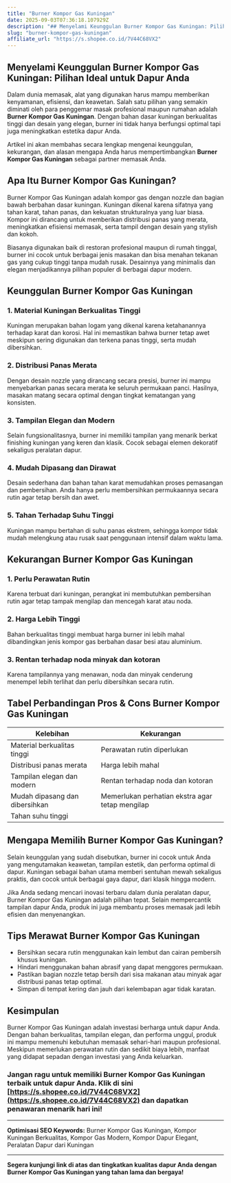 ```yaml
---
title: "Burner Kompor Gas Kuningan"
date: 2025-09-03T07:36:18.107929Z
description: "## Menyelami Keunggulan Burner Kompor Gas Kuningan: Pilihan Ideal untuk Dapur Anda..."
slug: "burner-kompor-gas-kuningan"
affiliate_url: "https://s.shopee.co.id/7V44C68VX2"
---
```

## Menyelami Keunggulan Burner Kompor Gas Kuningan: Pilihan Ideal untuk Dapur Anda

Dalam dunia memasak, alat yang digunakan harus mampu memberikan kenyamanan, efisiensi, dan keawetan. Salah satu pilihan yang semakin diminati oleh para penggemar masak profesional maupun rumahan adalah **Burner Kompor Gas Kuningan**. Dengan bahan dasar kuningan berkualitas tinggi dan desain yang elegan, burner ini tidak hanya berfungsi optimal tapi juga meningkatkan estetika dapur Anda.

Artikel ini akan membahas secara lengkap mengenai keunggulan, kekurangan, dan alasan mengapa Anda harus mempertimbangkan **Burner Kompor Gas Kuningan** sebagai partner memasak Anda.

## Apa Itu Burner Kompor Gas Kuningan?

Burner Kompor Gas Kuningan adalah kompor gas dengan nozzle dan bagian bawah berbahan dasar kuningan. Kuningan dikenal karena sifatnya yang tahan karat, tahan panas, dan kekuatan strukturalnya yang luar biasa. Kompor ini dirancang untuk memberikan distribusi panas yang merata, meningkatkan efisiensi memasak, serta tampil dengan desain yang stylish dan kokoh.

Biasanya digunakan baik di restoran profesional maupun di rumah tinggal, burner ini cocok untuk berbagai jenis masakan dan bisa menahan tekanan gas yang cukup tinggi tanpa mudah rusak. Desainnya yang minimalis dan elegan menjadikannya pilihan populer di berbagai dapur modern.

## Keunggulan Burner Kompor Gas Kuningan

### 1. Material Kuningan Berkualitas Tinggi
Kuningan merupakan bahan logam yang dikenal karena ketahanannya terhadap karat dan korosi. Hal ini memastikan bahwa burner tetap awet meskipun sering digunakan dan terkena panas tinggi, serta mudah dibersihkan.

### 2. Distribusi Panas Merata
Dengan desain nozzle yang dirancang secara presisi, burner ini mampu menyebarkan panas secara merata ke seluruh permukaan panci. Hasilnya, masakan matang secara optimal dengan tingkat kematangan yang konsisten.

### 3. Tampilan Elegan dan Modern
Selain fungsionalitasnya, burner ini memiliki tampilan yang menarik berkat finishing kuningan yang keren dan klasik. Cocok sebagai elemen dekoratif sekaligus peralatan dapur.

### 4. Mudah Dipasang dan Dirawat
Desain sederhana dan bahan tahan karat memudahkan proses pemasangan dan pembersihan. Anda hanya perlu membersihkan permukaannya secara rutin agar tetap bersih dan awet.

### 5. Tahan Terhadap Suhu Tinggi
Kuningan mampu bertahan di suhu panas ekstrem, sehingga kompor tidak mudah melengkung atau rusak saat penggunaan intensif dalam waktu lama.

## Kekurangan Burner Kompor Gas Kuningan

### 1. Perlu Perawatan Rutin
Karena terbuat dari kuningan, perangkat ini membutuhkan pembersihan rutin agar tetap tampak mengilap dan mencegah karat atau noda.

### 2. Harga Lebih Tinggi
Bahan berkualitas tinggi membuat harga burner ini lebih mahal dibandingkan jenis kompor gas berbahan dasar besi atau aluminium.

### 3. Rentan terhadap noda minyak dan kotoran
Karena tampilannya yang menawan, noda dan minyak cenderung menempel lebih terlihat dan perlu dibersihkan secara rutin.

## Tabel Perbandingan Pros & Cons Burner Kompor Gas Kuningan

| Kelebihan                          | Kekurangan                                      |
|-----------------------------------|------------------------------------------------|
| Material berkualitas tinggi       | Perawatan rutin diperlukan                     |
| Distribusi panas merata           | Harga lebih mahal                             |
| Tampilan elegan dan modern       | Rentan terhadap noda dan kotoran             |
| Mudah dipasang dan dibersihkan  | Memerlukan perhatian ekstra agar tetap mengilap |
| Tahan suhu tinggi                 |                                                    |

## Mengapa Memilih Burner Kompor Gas Kuningan?

Selain keunggulan yang sudah disebutkan, burner ini cocok untuk Anda yang mengutamakan keawetan, tampilan estetik, dan performa optimal di dapur. Kuningan sebagai bahan utama memberi sentuhan mewah sekaligus praktis, dan cocok untuk berbagai gaya dapur, dari klasik hingga modern.

Jika Anda sedang mencari inovasi terbaru dalam dunia peralatan dapur, Burner Kompor Gas Kuningan adalah pilihan tepat. Selain mempercantik tampilan dapur Anda, produk ini juga membantu proses memasak jadi lebih efisien dan menyenangkan.

## Tips Merawat Burner Kompor Gas Kuningan

- Bersihkan secara rutin menggunakan kain lembut dan cairan pembersih khusus kuningan.
- Hindari menggunakan bahan abrasif yang dapat menggores permukaan.
- Pastikan bagian nozzle tetap bersih dari sisa makanan atau minyak agar distribusi panas tetap optimal.
- Simpan di tempat kering dan jauh dari kelembapan agar tidak karatan.

## Kesimpulan

Burner Kompor Gas Kuningan adalah investasi berharga untuk dapur Anda. Dengan bahan berkualitas, tampilan elegan, dan performa unggul, produk ini mampu memenuhi kebutuhan memasak sehari-hari maupun profesional. Meskipun memerlukan perawatan rutin dan sedikit biaya lebih, manfaat yang didapat sepadan dengan investasi yang Anda keluarkan.

### Jangan ragu untuk memiliki **Burner Kompor Gas Kuningan** terbaik untuk dapur Anda. Klik di sini [https://s.shopee.co.id/7V44C68VX2](https://s.shopee.co.id/7V44C68VX2) dan dapatkan penawaran menarik hari ini!

---

**Optimisasi SEO Keywords:** Burner Kompor Gas Kuningan, Kompor Kuningan Berkualitas, Kompor Gas Modern, Kompor Dapur Elegant, Peralatan Dapur dari Kuningan

---

**Segera kunjungi link di atas dan tingkatkan kualitas dapur Anda dengan Burner Kompor Gas Kuningan yang tahan lama dan bergaya!**